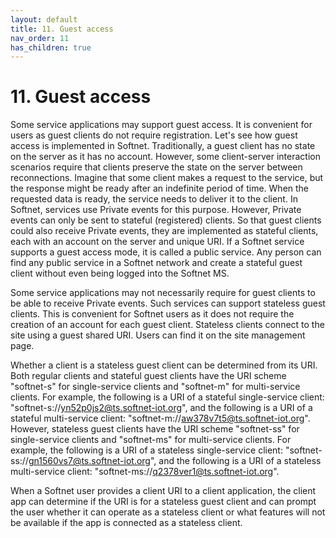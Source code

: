 ```yaml
---
layout: default
title: 11. Guest access
nav_order: 11
has_children: true
---
```


# 11. Guest access

Some service applications may support guest access. It is convenient for users as guest clients do not require registration. Let's see how guest access is implemented in Softnet. Traditionally, a guest client has no state on the server as it has no account. However, some client-server interaction scenarios require that clients preserve the state on the server between reconnections. Imagine that some client makes a request to the service, but the response might be ready after an indefinite period of time. When the requested data is ready, the service needs to deliver it to the client. In Softnet, services use Private events for this purpose. However, Private events can only be sent to stateful (registered) clients. So that guest clients could also receive Private events, they are implemented as stateful clients, each with an account on the server and unique URI. If a Softnet service supports a guest access mode, it is called a public service. Any person can find any public service in a Softnet network and create a stateful guest client without even being logged into the Softnet MS.  

Some service applications may not necessarily require for guest clients to be able to receive Private events. Such services can support stateless guest clients. This is convenient for Softnet users as it does not require the creation of an account for each guest client. Stateless clients connect to the site using a guest shared URI. Users can find it on the site management page.

Whether a client is a stateless guest client can be determined from its URI. Both regular clients and stateful guest clients have the URI scheme "softnet-s" for single-service clients and "softnet-m" for multi-service clients. For example, the following is a URI of a stateful single-service client: "softnet-s://yn52p0js2@ts.softnet-iot.org", and the following is a URI of a stateful multi-service client: "softnet-m://aw378v7t5@ts.softnet-iot.org". However, stateless guest clients have the URI scheme "softnet-ss" for single-service clients and "softnet-ms" for multi-service clients. For example, the following is a URI of a stateless single-service client: "softnet-ss://gn1560vs7@ts.softnet-iot.org", and the following is a URI of a stateless multi-service client: "softnet-ms://q2378ver1@ts.softnet-iot.org".  

When a Softnet user provides a client URI to a client application, the client app can determine if the URI is for a stateless guest client and can prompt the user whether it can operate as a stateless client or what features will not be available if the app is connected as a stateless client.
